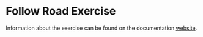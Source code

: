 # Follow Road Exercise

Information about the exercise can be found on the documentation [website](https://jderobot.github.io/RoboticsAcademy/exercises/Drones/follow_road).